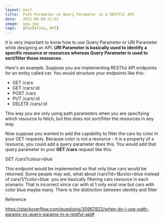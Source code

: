 ```yaml
---
layout: post
title:  Path Parameter vs Query Parameter in A RESTful API
date:   2021-09-09 21:51
image:  oop.jpg
tags:   [Fundation, API]
---
```


It is very important to konw how to use Query Parameter or URI Parameter while designing an API. **URI Parameter is basically used to identify a specific resource or resources whereas Query Parameter is used to sort/filter those resources**.

Here's an example. Suppose you are implementing RESTful API endpoints for an entity called car. You would structure your endpoints like this:

* GET /cars
* GET /cars/:id
* POST /cars
* PUT /cars/:id
* DELETE /cars/:id

This way you are only using path parameters when you are specifying which resource to fetch, but this does not sort/filter the resources in any way.

Now suppose you wanted to add the capability to filter the cars by color in your GET requests. Because color is not a resource - it is a property of a resource, you could add a query parameter does this. You would add that query parameter to your **GET /cars** request like this:

GET /cars?colour=blue

This endpoint would be implemented so that only blue cars would be returned. Some people may ask, what about /cars?id=1&color=blue instead of cars/1/?color=blue. you are basically filtering cars resource in each scenario. That is incorrect since car with id 1 only exist one but cars with color blue maybe many. There is the distinction between identity and filter

Reference

<https://stackoverflow.com/questions/30967822/when-do-i-use-path-params-vs-query-params-in-a-restful-api#>